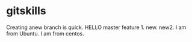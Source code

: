 # gitskills
Creating anew branch is quick.
HELLO
master
feature 1.
new.
new2.
I am from Ubuntu.
I am from centos.
